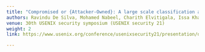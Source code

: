 ```yaml
---
title: "Compromised or {Attacker-Owned}: A large scale classification and study of hosting domains of malicious {URLs}"
authors: Ravindu De Silva, Mohamed Nabeel, Charith Elvitigala, Issa Khalil, Ting Yu, Chamath Keppitiyagama
venue: 30th USENIX security symposium (USENIX security 21)
weight: 2
link: https://www.usenix.org/conference/usenixsecurity21/presentation/desilva

---
```


